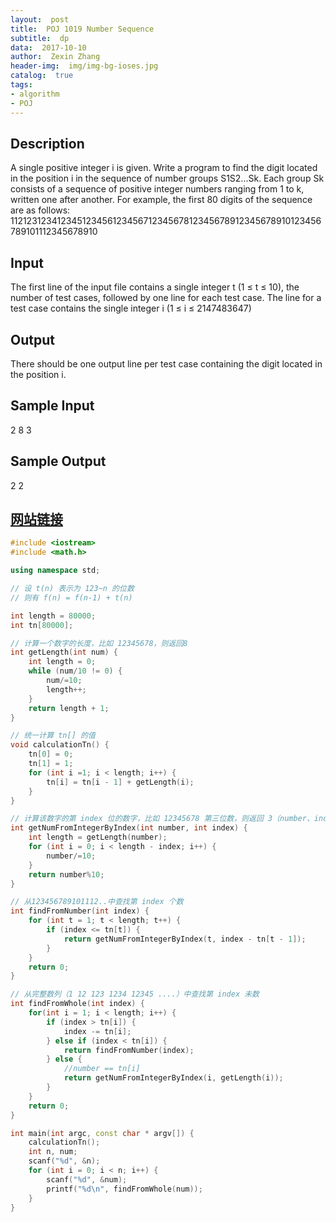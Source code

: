 ```yaml
---
layout:  post
title:  POJ 1019 Number Sequence
subtitle:  dp
data:  2017-10-10
author:  Zexin Zhang
header-img:  img/img-bg-ioses.jpg
catalog:  true
tags:
- algorithm
- POJ
---
```

## Description
A single positive integer i is given. Write a program to find the digit located in the position i in the sequence of number groups S1S2...Sk. Each group Sk consists of a sequence of positive integer numbers ranging from 1 to k, written one after another. 
For example, the first 80 digits of the sequence are as follows: 
11212312341234512345612345671234567812345678912345678910123456789101112345678910

## Input
The first line of the input file contains a single integer t (1 ≤ t ≤ 10), the number of test cases, followed by one line for each test case. The line for a test case contains the single integer i (1 ≤ i ≤ 2147483647)

## Output
There should be one output line per test case containing the digit located in the position i.

## Sample Input
2
8
3


## Sample Output
2
2


## [网站链接](http://poj.org/problem?id=1019)

```c++
#include <iostream>
#include <math.h>

using namespace std;

// 设 t(n) 表示为 123~n 的位数
// 则有 f(n) = f(n-1) + t(n)

int length = 80000;
int tn[80000];

// 计算一个数字的长度，比如 12345678，则返回8
int getLength(int num) {
    int length = 0;
    while (num/10 != 0) {
        num/=10;
        length++;
    }
    return length + 1;
}

// 统一计算 tn[] 的值
void calculationTn() {
    tn[0] = 0;
    tn[1] = 1;
    for (int i =1; i < length; i++) {
        tn[i] = tn[i - 1] + getLength(i);
    }
}

// 计算该数字的第 index 位的数字，比如 12345678 第三位数，则返回 3（number、index 必须大于 0）
int getNumFromIntegerByIndex(int number, int index) {
    int length = getLength(number);
    for (int i = 0; i < length - index; i++) {
        number/=10;
    }
    return number%10;
}

// 从123456789101112..中查找第 index 个数
int findFromNumber(int index) {
    for (int t = 1; t < length; t++) {
        if (index <= tn[t]) {
            return getNumFromIntegerByIndex(t, index - tn[t - 1]);
        }
    }
    return 0;
}

// 从完整数列（1 12 123 1234 12345 ....）中查找第 index 未数
int findFromWhole(int index) {
    for(int i = 1; i < length; i++) {
        if (index > tn[i]) {
            index -= tn[i];
        } else if (index < tn[i]) {
            return findFromNumber(index);
        } else {
            //number == tn[i]
            return getNumFromIntegerByIndex(i, getLength(i));
        }
    }
    return 0;
}

int main(int argc, const char * argv[]) {
    calculationTn();
    int n, num;
    scanf("%d", &n);
    for (int i = 0; i < n; i++) {
        scanf("%d", &num);
        printf("%d\n", findFromWhole(num));
    }
}
```
